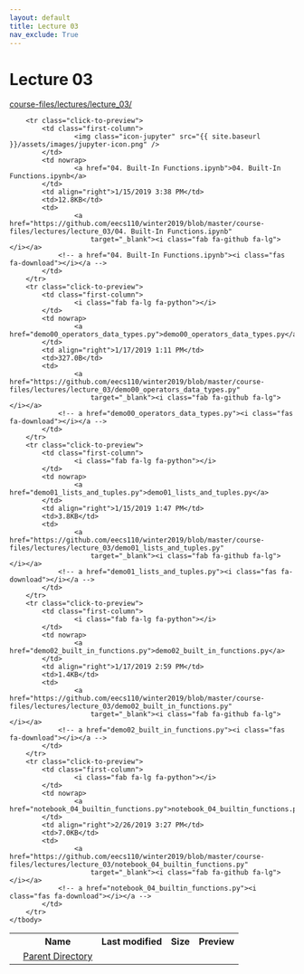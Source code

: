 ```yaml
---
layout: default
title: Lecture 03
nav_exclude: True
---
```


# Lecture 03

[course-files/lectures/lecture_03/](.)

<table class="tbl-files">
    <tbody>
        <tr>
            <th valign="top"></th>
            <th>Name</th>
            <th>Last modified</th>
            <th>Size</th>
            <th>Preview</th>
        </tr>
        <tr>
            <td valign="top">
                <i class="fa fa-folder-open"></i>
            </td>
            <td><a href="../">Parent Directory</a></td>
            <td>&nbsp;</td>
            <td>&nbsp;</td>
            <td>&nbsp;</td>
        </tr>

        <tr class="click-to-preview">
            <td class="first-column">
                    <img class="icon-jupyter" src="{{ site.baseurl }}/assets/images/jupyter-icon.png" />
            </td>
            <td nowrap>
                    <a href="04. Built-In Functions.ipynb">04. Built-In Functions.ipynb</a>
            </td>
            <td align="right">1/15/2019 3:38 PM</td>
            <td>12.8KB</td>
            <td>
                    <a href="https://github.com/eecs110/winter2019/blob/master/course-files/lectures/lecture_03/04. Built-In Functions.ipynb" 
                        target="_blank"><i class="fab fa-github fa-lg"></i></a>
                <!-- a href="04. Built-In Functions.ipynb"><i class="fas fa-download"></i></a -->
            </td>
        </tr>
        <tr class="click-to-preview">
            <td class="first-column">
                    <i class="fab fa-lg fa-python"></i>
            </td>
            <td nowrap>
                    <a href="demo00_operators_data_types.py">demo00_operators_data_types.py</a>
            </td>
            <td align="right">1/17/2019 1:11 PM</td>
            <td>327.0B</td>
            <td>
                    <a href="https://github.com/eecs110/winter2019/blob/master/course-files/lectures/lecture_03/demo00_operators_data_types.py" 
                        target="_blank"><i class="fab fa-github fa-lg"></i></a>
                <!-- a href="demo00_operators_data_types.py"><i class="fas fa-download"></i></a -->
            </td>
        </tr>
        <tr class="click-to-preview">
            <td class="first-column">
                    <i class="fab fa-lg fa-python"></i>
            </td>
            <td nowrap>
                    <a href="demo01_lists_and_tuples.py">demo01_lists_and_tuples.py</a>
            </td>
            <td align="right">1/15/2019 1:47 PM</td>
            <td>3.8KB</td>
            <td>
                    <a href="https://github.com/eecs110/winter2019/blob/master/course-files/lectures/lecture_03/demo01_lists_and_tuples.py" 
                        target="_blank"><i class="fab fa-github fa-lg"></i></a>
                <!-- a href="demo01_lists_and_tuples.py"><i class="fas fa-download"></i></a -->
            </td>
        </tr>
        <tr class="click-to-preview">
            <td class="first-column">
                    <i class="fab fa-lg fa-python"></i>
            </td>
            <td nowrap>
                    <a href="demo02_built_in_functions.py">demo02_built_in_functions.py</a>
            </td>
            <td align="right">1/17/2019 2:59 PM</td>
            <td>1.4KB</td>
            <td>
                    <a href="https://github.com/eecs110/winter2019/blob/master/course-files/lectures/lecture_03/demo02_built_in_functions.py" 
                        target="_blank"><i class="fab fa-github fa-lg"></i></a>
                <!-- a href="demo02_built_in_functions.py"><i class="fas fa-download"></i></a -->
            </td>
        </tr>
        <tr class="click-to-preview">
            <td class="first-column">
                    <i class="fab fa-lg fa-python"></i>
            </td>
            <td nowrap>
                    <a href="notebook_04_builtin_functions.py">notebook_04_builtin_functions.py</a>
            </td>
            <td align="right">2/26/2019 3:27 PM</td>
            <td>7.0KB</td>
            <td>
                    <a href="https://github.com/eecs110/winter2019/blob/master/course-files/lectures/lecture_03/notebook_04_builtin_functions.py" 
                        target="_blank"><i class="fab fa-github fa-lg"></i></a>
                <!-- a href="notebook_04_builtin_functions.py"><i class="fas fa-download"></i></a -->
            </td>
        </tr>
    </tbody>
</table>

